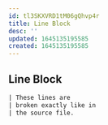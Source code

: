 ```yaml
---
id: tl3SKXVRD1tM06gQhvp4r
title: Line Block
desc: ''
updated: 1645135195585
created: 1645135195585
---
```


## Line Block

```rst
| These lines are
| broken exactly like in
| the source file.
```
